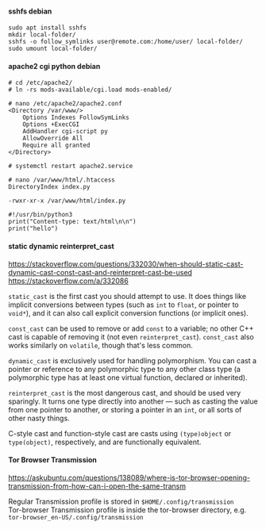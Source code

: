 #### sshfs debian
    sudo apt install sshfs
    mkdir local-folder/
    sshfs -o follow_symlinks user@remote.com:/home/user/ local-folder/
    sudo umount local-folder/

#### apache2 cgi python debian
    # cd /etc/apache2/
    # ln -rs mods-available/cgi.load mods-enabled/

    # nano /etc/apache2/apache2.conf
    <Directory /var/www/>
        Options Indexes FollowSymLinks
        Options +ExecCGI
        AddHandler cgi-script py
        AllowOverride All
        Require all granted
    </Directory>

    # systemctl restart apache2.service

    # nano /var/www/html/.htaccess
    DirectoryIndex index.py

    -rwxr-xr-x /var/www/html/index.py

    #!/usr/bin/python3
    print("Content-type: text/html\n\n")
    print("hello")

#### static dynamic reinterpret_cast
https://stackoverflow.com/questions/332030/when-should-static-cast-dynamic-cast-const-cast-and-reinterpret-cast-be-used
https://stackoverflow.com/a/332086

`static_cast` is the first cast you should attempt to use. It does things like implicit conversions between types (such as `int` to `float`, or pointer to `void*`), and it can also call explicit conversion functions (or implicit ones).

`const_cast` can be used to remove or add `const` to a variable; no other C++ cast is capable of removing it (not even `reinterpret_cast`). `const_cast` also works similarly on `volatile`, though that's less common.

`dynamic_cast` is exclusively used for handling polymorphism. You can cast a pointer or reference to any polymorphic type to any other class type (a polymorphic type has at least one virtual function, declared or inherited).

`reinterpret_cast` is the most dangerous cast, and should be used very sparingly. It turns one type directly into another — such as casting the value from one pointer to another, or storing a pointer in an `int`, or all sorts of other nasty things.

C-style cast and function-style cast are casts using `(type)object` or `type(object)`, respectively, and are functionally equivalent.

#### Tor Browser Transmission
https://askubuntu.com/questions/138089/where-is-tor-browser-opening-transmission-from-how-can-i-open-the-same-transm

Regular Transmission profile is stored in `$HOME/.config/transmission`  
Tor-browser Transmission profile is inside the tor-browser directory, e.g. `tor-browser_en-US/.config/transmission`
